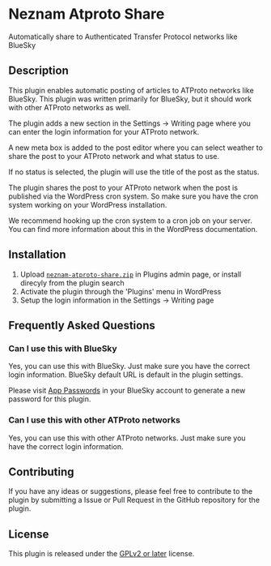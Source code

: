 # Neznam Atproto Share

Automatically share to Authenticated Transfer Protocol networks like BlueSky

## Description

This plugin enables automatic posting of articles to ATProto networks like BlueSky. This plugin was written primarily for BlueSky, but it should work with other ATProto networks as well.

The plugin adds a new section in the Settings -> Writing page where you can enter the login information for your ATProto network.

A new meta box is added to the post editor where you can select weather to share the post to your ATProto network and what status to use.

If no status is selected, the plugin will use the title of the post as the status.

The plugin shares the post to your ATProto network when the post is published via the WordPress cron system. So make sure you have the cron system working on your WordPress installation.

We recommend hooking up the cron system to a cron job on your server. You can find more information about this in the WordPress documentation.

## Installation

1. Upload [`neznam-atproto-share.zip`](https://github.com/ne-znam/neznam-atproto-share/releases/download/1.0.0/neznam-atproto-share.zip) in Plugins admin page, or install direcyly from the plugin search
2. Activate the plugin through the 'Plugins' menu in WordPress
3. Setup the login information in the Settings -> Writing page

## Frequently Asked Questions

### Can I use this with BlueSky

Yes, you can use this with BlueSky. Just make sure you have the correct login information. BlueSky default URL is default in the plugin settings.

Please visit [App Passwords](https://bsky.app/settings/app-passwords) in your BlueSky account to generate a new password for this plugin.

### Can I use this with other ATProto networks

Yes, you can use this with other ATProto networks. Just make sure you have the correct login information.

## Contributing

If you have any ideas or suggestions, please feel free to contribute to the plugin by submitting a Issue or Pull Request in the GitHub repository for the plugin.

## License

This plugin is released under the [GPLv2 or later](https://www.gnu.org/licenses/gpl-2.0.html) license.
